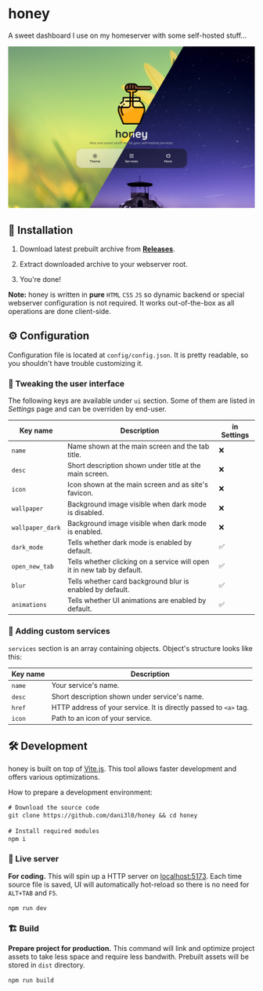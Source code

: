 # honey

A sweet dashboard I use on my homeserver with some self-hosted stuff...

<img src="screenshot.jpg" style="width: 720px">


## 🚀 Installation

1. Download latest prebuilt archive from **[Releases](https://github.com/dani3l0/honey/releases)**.

2. Extract downloaded archive to your webserver root.

3. You're done!

**Note:** honey is written in **pure** `HTML` `CSS` `JS` so dynamic backend or special webserver configuration is not required.
It works out-of-the-box as all operations are done client-side.


## ⚙️ Configuration

Configuration file is located at `config/config.json`. It is pretty readable, so you shouldn't have trouble customizing it.


### 📱 Tweaking the user interface

The following keys are available under `ui` section. Some of them are listed in _Settings_ page and can be overriden by end-user.

| Key name				| Description																			| in Settings	|
|-----------------------|---------------------------------------------------------------------------------------|---------------|
| `name`				| Name shown at the main screen and the tab title.										|		❌		|
| `desc`				| Short description shown under title at the main screen.								|		❌		|
| `icon`				| Icon shown at the main screen and as site's favicon.									|		❌		|
| `wallpaper`			| Background image visible when dark mode is disabled.									|		❌		|
| `wallpaper_dark`		| Background image visible when dark mode is enabled.									|		❌		|
| `dark_mode`			| Tells whether dark mode is enabled by default.										|		✅		|
| `open_new_tab`		| Tells whether clicking on a service will open it in new tab by default.				|		✅		|
| `blur`				| Tells whether card background blur is enabled by default.								|		✅		|
| `animations`			| Tells whether UI animations are enabled by default.									|		✅		|


### 🔗 Adding custom services

`services` section is an array containing objects. Object's structure looks like this:

| Key name           | Description                                                                   |
|--------------------|-------------------------------------------------------------------------------|
| `name`             | Your service's name.                                                          |
| `desc`             | Short description shown under service's name.                                 |
| `href`             | HTTP address of your service. It is directly passed to `<a>` tag.             |
| `icon`             | Path to an icon of your service.                                              |



## 🛠️ Development

honey is built on top of [Vite.js](https://vitejs.dev/). This tool allows faster development and offers various optimizations.

How to prepare a development environment:

```
# Download the source code
git clone https://github.com/dani3l0/honey && cd honey

# Install required modules
npm i
```

### 🗼 Live server

**For coding.** This will spin up a HTTP server on [localhost:5173](http://localhost:5173/). Each time source file is saved, UI will automatically hot-reload so there is no need for `ALT+TAB` and `F5`.

```
npm run dev
```


### 🏗️ Build

**Prepare project for production.** This command will link and optimize project assets to take less space and require less bandwith. Prebuilt assets will be stored in `dist` directory.

```
npm run build
```
